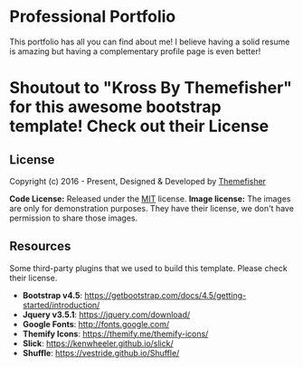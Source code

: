 # Professional Portfolio
This portfolio has all you can find about me! I believe having a solid resume is amazing but having a complementary profile page is even better!






# Shoutout to "Kross By Themefisher" for this awesome bootstrap template! Check out their License
<!-- licence -->
## License
Copyright (c) 2016 - Present, Designed & Developed by [Themefisher](https://themefisher.com)

**Code License:** Released under the [MIT](https://github.com/themefisher/constra/blob/main/LICENSE) license.
**Image license:** The images are only for demonstration purposes. They have their license, we don't have permission to share those images.

<!-- resources -->
## Resources

Some third-party plugins that we used to build this template. Please check their license.

* **Bootstrap v4.5**: <https://getbootstrap.com/docs/4.5/getting-started/introduction/>
* **Jquery v3.5.1**: <https://jquery.com/download/>
* **Google Fonts**: <http://fonts.google.com/>
* **Themify Icons**: <https://themify.me/themify-icons/>
* **Slick**: <https://kenwheeler.github.io/slick/>
* **Shuffle**: <https://vestride.github.io/Shuffle/>
